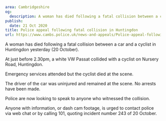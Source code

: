 ```yaml
area: Cambridgeshire
og:
  description: A woman has died following a fatal collision between a car and a cyclist in Huntingdon yesterday (20 October).
publish:
  date: 21 Oct 2020
title: Police appeal following fatal collision in Huntingdon
url: https://www.cambs.police.uk/news-and-appeals/Police-appeal-following-fatal-collision-in-huntingdon
```

A woman has died following a fatal collision between a car and a cyclist in Huntingdon yesterday (20 October).

At just before 2.30pm, a white VW Passat collided with a cyclist on Nursery Road, Huntingdon.

Emergency services attended but the cyclist died at the scene.

The driver of the car was uninjured and remained at the scene. No arrests have been made.

Police are now looking to speak to anyone who witnessed the collision.

Anyone with information, or dash cam footage, is urged to contact police via web chat or by calling 101, quoting incident number 243 of 20 October.
